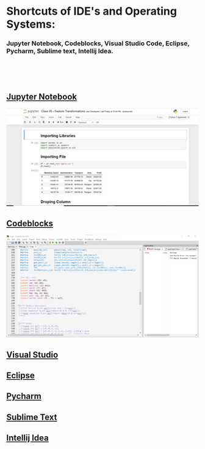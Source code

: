 # Shortcuts of IDE's and Operating Systems: 
### Jupyter Notebook, Codeblocks, Visual Studio Code, Eclipse, Pycharm, Sublime text, Intellij Idea.
<br><br><br>

## [Jupyter Notebook](https://github.com/Anikcb/ShortCuts/tree/main/Jupyter%20Notebook)
![notebook](https://github.com/Anikcb/ShortCuts/blob/main/Showfile/notebook.jpg?raw=true)
## [Codeblocks](https://github.com/Anikcb/ShortCuts/tree/main/Codeblocks)
![Codeblocks](https://github.com/Anikcb/ShortCuts/blob/main/Showfile/codeblocks.jpg?raw=true)
## [Visual Studio](https://github.com/Anikcb/ShortCuts/tree/main/Visual%20Studio%20Code)
## [Eclipse](https://github.com/Anikcb/ShortCuts/tree/main/Eclipse)
## [Pycharm](https://github.com/Anikcb/ShortCuts/tree/main/Pycharm)
## [Sublime Text](https://github.com/Anikcb/ShortCuts/tree/main/Sublime%20Text)
## [Intellij Idea](https://github.com/Anikcb/ShortCuts/tree/main/Intellij%20Idea)
